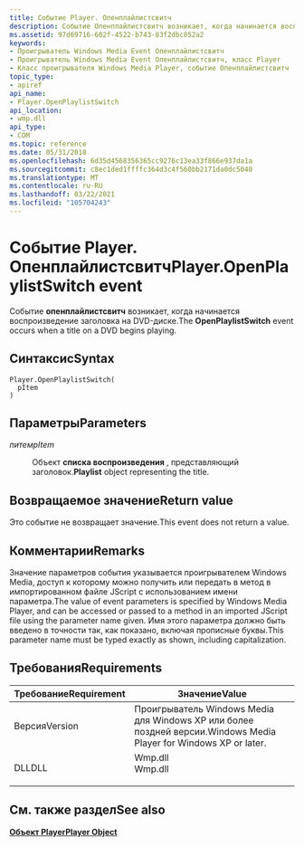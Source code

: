 ```yaml
---
title: Событие Player. Опенплайлистсвитч
description: Событие Опенплайлистсвитч возникает, когда начинается воспроизведение заголовка на DVD-диске. | Событие Player. Опенплайлистсвитч
ms.assetid: 97d69716-602f-4522-b743-83f2dbc852a2
keywords:
- Проигрыватель Windows Media Event Опенплайлистсвитч
- Проигрыватель Windows Media Event Опенплайлистсвитч, класс Player
- Класс проигрывателя Windows Media Player, событие Опенплайлистсвитч
topic_type:
- apiref
api_name:
- Player.OpenPlaylistSwitch
api_location:
- wmp.dll
api_type:
- COM
ms.topic: reference
ms.date: 05/31/2018
ms.openlocfilehash: 6d35d4568356365cc9276c13ea33f866e937da1a
ms.sourcegitcommit: c8ec1ded1ffffc364d3c4f560bb2171da0dc5040
ms.translationtype: MT
ms.contentlocale: ru-RU
ms.lasthandoff: 03/22/2021
ms.locfileid: "105704243"
---
```

# <a name="playeropenplaylistswitch-event"></a><span data-ttu-id="dfe84-107">Событие Player. Опенплайлистсвитч</span><span class="sxs-lookup"><span data-stu-id="dfe84-107">Player.OpenPlaylistSwitch event</span></span>

<span data-ttu-id="dfe84-108">Событие **опенплайлистсвитч** возникает, когда начинается воспроизведение заголовка на DVD-диске.</span><span class="sxs-lookup"><span data-stu-id="dfe84-108">The **OpenPlaylistSwitch** event occurs when a title on a DVD begins playing.</span></span>

## <a name="syntax"></a><span data-ttu-id="dfe84-109">Синтаксис</span><span class="sxs-lookup"><span data-stu-id="dfe84-109">Syntax</span></span>


```JScript
Player.OpenPlaylistSwitch(
  pItem
)
```



## <a name="parameters"></a><span data-ttu-id="dfe84-110">Параметры</span><span class="sxs-lookup"><span data-stu-id="dfe84-110">Parameters</span></span>

<dl> <dt>

<span data-ttu-id="dfe84-111">*питем*</span><span class="sxs-lookup"><span data-stu-id="dfe84-111">*pItem*</span></span> 
</dt> <dd>

<span data-ttu-id="dfe84-112">Объект **списка воспроизведения** , представляющий заголовок.</span><span class="sxs-lookup"><span data-stu-id="dfe84-112">**Playlist** object representing the title.</span></span>

</dd> </dl>

## <a name="return-value"></a><span data-ttu-id="dfe84-113">Возвращаемое значение</span><span class="sxs-lookup"><span data-stu-id="dfe84-113">Return value</span></span>

<span data-ttu-id="dfe84-114">Это событие не возвращает значение.</span><span class="sxs-lookup"><span data-stu-id="dfe84-114">This event does not return a value.</span></span>

## <a name="remarks"></a><span data-ttu-id="dfe84-115">Комментарии</span><span class="sxs-lookup"><span data-stu-id="dfe84-115">Remarks</span></span>

<span data-ttu-id="dfe84-116">Значение параметров события указывается проигрывателем Windows Media, доступ к которому можно получить или передать в метод в импортированном файле JScript с использованием имени параметра.</span><span class="sxs-lookup"><span data-stu-id="dfe84-116">The value of event parameters is specified by Windows Media Player, and can be accessed or passed to a method in an imported JScript file using the parameter name given.</span></span> <span data-ttu-id="dfe84-117">Имя этого параметра должно быть введено в точности так, как показано, включая прописные буквы.</span><span class="sxs-lookup"><span data-stu-id="dfe84-117">This parameter name must be typed exactly as shown, including capitalization.</span></span>

## <a name="requirements"></a><span data-ttu-id="dfe84-118">Требования</span><span class="sxs-lookup"><span data-stu-id="dfe84-118">Requirements</span></span>



| <span data-ttu-id="dfe84-119">Требование</span><span class="sxs-lookup"><span data-stu-id="dfe84-119">Requirement</span></span> | <span data-ttu-id="dfe84-120">Значение</span><span class="sxs-lookup"><span data-stu-id="dfe84-120">Value</span></span> |
|--------------------|------------------------------------------------------------------------------------|
| <span data-ttu-id="dfe84-121">Версия</span><span class="sxs-lookup"><span data-stu-id="dfe84-121">Version</span></span><br/> | <span data-ttu-id="dfe84-122">Проигрыватель Windows Media для Windows XP или более поздней версии.</span><span class="sxs-lookup"><span data-stu-id="dfe84-122">Windows Media Player for Windows XP or later.</span></span><br/>                           |
| <span data-ttu-id="dfe84-123">DLL</span><span class="sxs-lookup"><span data-stu-id="dfe84-123">DLL</span></span><br/>     | <dl> <span data-ttu-id="dfe84-124"><dt>Wmp.dll</dt></span><span class="sxs-lookup"><span data-stu-id="dfe84-124"><dt>Wmp.dll</dt></span></span> </dl> |



## <a name="see-also"></a><span data-ttu-id="dfe84-125">См. также раздел</span><span class="sxs-lookup"><span data-stu-id="dfe84-125">See also</span></span>

<dl> <dt>

[<span data-ttu-id="dfe84-126">**Объект Player**</span><span class="sxs-lookup"><span data-stu-id="dfe84-126">**Player Object**</span></span>](player-object.md)
</dt> </dl>

 

 





